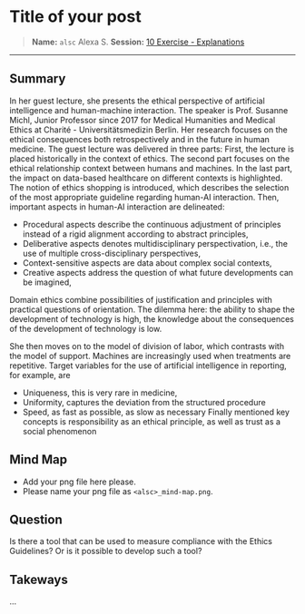 # Title of your post
> **Name:** `alsc` Alexa S.
> **Session:** [10 Exercise - Explanations](https://github.com/FUB-HCC/hcds-winter-2020/wiki/10_exercise)   
----

## Summary

In her guest lecture, she presents the ethical perspective of artificial intelligence and human-machine interaction. The speaker is Prof. Susanne Michl, Junior Professor since 2017 for Medical Humanities and Medical Ethics at Charité - Universitätsmedizin Berlin. Her research focuses on the ethical consequences both retrospectively and in the future in human medicine. The guest lecture was delivered in three parts: First, the lecture is placed historically in the context of ethics. The second part focuses on the ethical relationship context between humans and machines. In the last part, the impact on data-based healthcare on different contexts is highlighted. The notion of ethics shopping is introduced, which describes the selection of the most appropriate guideline regarding human-AI interaction. Then, important aspects in human-AI interaction are delineated: 
* Procedural aspects describe the continuous adjustment of principles instead of a rigid alignment according to abstract principles,
* Deliberative aspects denotes multidisciplinary perspectivation, i.e., the use of multiple cross-disciplinary perspectives,
* Context-sensitive aspects are data about complex social contexts,
* Creative aspects address the question of what future developments can be imagined,

Domain ethics combine possibilities of justification and principles with practical questions of orientation.
The dilemma here: the ability to shape the development of technology is high, the knowledge about the consequences of the development of technology is low.

She then moves on to the model of division of labor, which contrasts with the model of support. Machines are increasingly used when treatments are repetitive. Target variables for the use of artificial intelligence in reporting, for example, are
* Uniqueness, this is very rare in medicine,
* Uniformity, captures the deviation from the structured procedure
* Speed, as fast as possible, as slow as necessary
Finally mentioned key concepts is responsibility as an ethical principle, as well as trust as a social phenomenon



## Mind Map

* Add your png file here please.
* Please name your png file as `<alsc>_mind-map.png`.

## Question
Is there a tool that can be used to measure compliance with the Ethics Guidelines? Or is it possible to develop such a tool?

## Takeways
...
